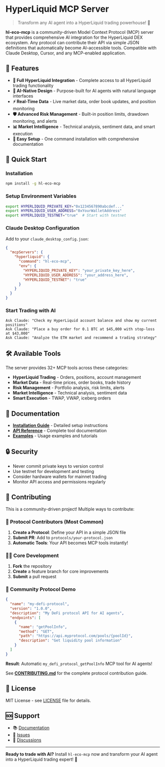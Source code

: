 # HyperLiquid MCP Server

> Transform any AI agent into a HyperLiquid trading powerhouse! 🚀

**hl-eco-mcp** is a community-driven Model Context Protocol (MCP) server that provides comprehensive AI integration for the HyperLiquid DEX ecosystem. Any protocol can contribute their API via simple JSON definitions that automatically become AI-accessible tools. Compatible with Claude Desktop, Cursor, and any MCP-enabled application.

## 🌟 Features

- **🎯 Full HyperLiquid Integration** - Complete access to all HyperLiquid trading functionality
- **🤖 AI-Native Design** - Purpose-built for AI agents with natural language interfaces
- **⚡ Real-Time Data** - Live market data, order book updates, and position monitoring
- **🛡️ Advanced Risk Management** - Built-in position limits, drawdown monitoring, and alerts
- **📊 Market Intelligence** - Technical analysis, sentiment data, and smart execution
- **🔧 Easy Setup** - One command installation with comprehensive documentation

## 🚀 Quick Start

### Installation

```bash
npm install -g hl-eco-mcp
```

### Setup Environment Variables

```bash
export HYPERLIQUID_PRIVATE_KEY="0x1234567890abcdef..."
export HYPERLIQUID_USER_ADDRESS="0xYourWalletAddress"
export HYPERLIQUID_TESTNET="true"  # Start with testnet
```

### Claude Desktop Configuration

Add to your `claude_desktop_config.json`:

```json
{
  "mcpServers": {
    "hyperliquid": {
      "command": "hl-eco-mcp",
      "env": {
        "HYPERLIQUID_PRIVATE_KEY": "your_private_key_here",
        "HYPERLIQUID_USER_ADDRESS": "your_address_here",
        "HYPERLIQUID_TESTNET": "true"
      }
    }
  }
}
```

### Start Trading with AI

```
Ask Claude: "Check my HyperLiquid account balance and show my current positions"
Ask Claude: "Place a buy order for 0.1 BTC at $45,000 with stop-loss at $43,000"
Ask Claude: "Analyze the ETH market and recommend a trading strategy"
```

## 🛠️ Available Tools

The server provides 32+ MCP tools across these categories:

- **HyperLiquid Trading** - Orders, positions, account management
- **Market Data** - Real-time prices, order books, trade history
- **Risk Management** - Portfolio analysis, risk limits, alerts
- **Market Intelligence** - Technical analysis, sentiment data
- **Smart Execution** - TWAP, VWAP, iceberg orders

## 📖 Documentation

- **[Installation Guide](./INSTALL.md)** - Detailed setup instructions
- **[API Reference](./docs/)** - Complete tool documentation
- **[Examples](./examples/)** - Usage examples and tutorials

## 🔒 Security

- Never commit private keys to version control
- Use testnet for development and testing
- Consider hardware wallets for mainnet trading
- Monitor API access and permissions regularly

## 🤝 Contributing

This is a community-driven project! Multiple ways to contribute:

### 🎯 Protocol Contributors (Most Common)

1. **Create a Protocol**: Define your API in a simple JSON file
2. **Submit PR**: Add to `protocols/your-protocol.json`
3. **Automatic Tools**: Your API becomes MCP tools instantly!

### 👨‍💻 Core Development

1. **Fork** the repository
2. **Create** a feature branch for core improvements
3. **Submit** a pull request

### 📖 Community Protocol Demo

```json
{
  "name": "my-defi-protocol",
  "version": "1.0.0",
  "description": "My DeFi protocol API for AI agents",
  "endpoints": [
    {
      "name": "getPoolInfo",
      "method": "GET",
      "path": "https://api.myprotocol.com/pools/{poolId}",
      "description": "Get liquidity pool information"
    }
  ]
}
```

**Result**: Automatic `my_defi_protocol_getPoolInfo` MCP tool for AI agents!

See **[CONTRIBUTING.md](./CONTRIBUTING.md)** for the complete protocol contribution guide.

## 📄 License

MIT License - see [LICENSE](LICENSE) file for details.

## 🆘 Support

- 📚 [Documentation](./docs/)
- 🐛 [Issues](https://github.com/khrafts/hyper-mcp/issues)
- 💬 [Discussions](https://github.com/khrafts/hyper-mcp/discussions)

---

**Ready to trade with AI?** Install `hl-eco-mcp` now and transform your AI agent into a HyperLiquid trading expert! 💪
